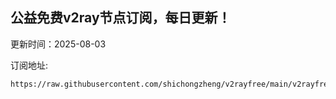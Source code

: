 ## 公益免费v2ray节点订阅，每日更新！
更新时间：2025-08-03

订阅地址:
```
https://raw.githubusercontent.com/shichongzheng/v2rayfree/main/v2rayfree
```
